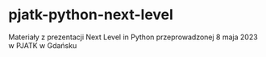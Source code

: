 # pjatk-python-next-level
Materiały z prezentacji Next Level in Python przeprowadzonej 8 maja 2023 w PJATK w Gdańsku
